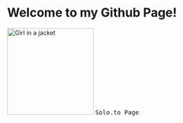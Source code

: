 <!DOCTYPE=html>
<head>
  <body>
    <h1>Welcome to my Github Page!</h1>
  <img src="https://cdn.solo.to/user/a/65da290bab2a43_16556229.jpg" alt="Girl in a jacket" width="200" height="200">
    <kbd>Solo.to Page</kbd>
  </body>
</head>
